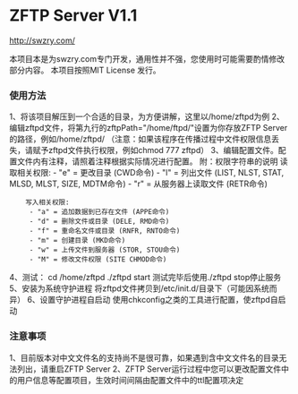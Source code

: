 ZFTP Server V1.1
===========

http://swzry.com/

本项目本是为swzry.com专门开发，通用性并不强，您使用时可能需要酌情修改部分内容。
本项目按照MIT License 发行。

### 使用方法 ###
1、将该项目解压到一个合适的目录，为方便讲解，这里以/home/zftpd为例
2、编辑zftpd文件，将第九行的zftpPath="/home/ftpd/"设置为你存放ZFTP Server的路径，例如/home/zftpd/
	（注意：如果该程序在传播过程中文件权限信息丢失，请赋予zftpd文件执行权限，例如chmod 777 zftpd）
3、编辑配置文件。配置文件内有注释，请照着注释根据实际情况进行配置。
	附：权限字符串的说明
		读取相关权限:
         - "e" = 更改目录 (CWD命令)
         - "l" = 列出文件 (LIST, NLST, STAT, MLSD, MLST, SIZE, MDTM命令)
         - "r" = 从服务器上读取文件 (RETR命令)

        写入相关权限:
         - "a" = 追加数据到已存在文件 (APPE命令)
         - "d" = 删除文件或目录 (DELE, RMD命令)
         - "f" = 重命名文件或目录 (RNFR, RNTO命令)
         - "m" = 创建目录 (MKD命令)
         - "w" = 上传文件到服务器 (STOR, STOU命令)
         - "M" = 修改文件权限 (SITE CHMOD命令)
4、测试：
	cd /home/zftpd
	./zftpd start
	测试完毕后使用./zftpd stop停止服务
5、安装为系统守护进程
	将zftpd文件拷贝到/etc/init.d/目录下（可能因系统而异）
6、设置守护进程自启动
	使用chkconfig之类的工具进行配置，使zftpd自启动

### 注意事项 ###
1、目前版本对中文文件名的支持尚不是很可靠，如果遇到含中文文件名的目录无法列出，请重启ZFTP Server
2、ZFTP Server运行过程中您可以更改配置文件中的用户信息等配置项目，生效时间间隔由配置文件中的ttl配置项决定


